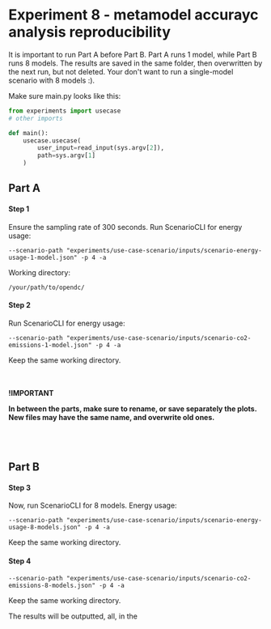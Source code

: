 # Experiment 8 - metamodel accurayc analysis reproducibility

It is important to run Part A before Part B. Part A runs 1 model, while Part B runs 8 models. The results are saved
in the same folder, then overwritten by the next run, but not deleted. Your don't want to run a single-model scenario
with 8 models :).

Make sure main.py looks like this:
```python
from experiments import usecase
# other imports

def main():
    usecase.usecase(
        user_input=read_input(sys.argv[2]),
        path=sys.argv[1]
    )
```

## Part A

#### Step 1

Ensure the sampling rate of 300 seconds. Run ScenarioCLI for energy usage:
```
--scenario-path "experiments/use-case-scenario/inputs/scenario-energy-usage-1-model.json" -p 4 -a
```

Working directory:
```
/your/path/to/opendc/
```

#### Step 2

Run ScenarioCLI for energy usage:
```
--scenario-path "experiments/use-case-scenario/inputs/scenario-co2-emissions-1-model.json" -p 4 -a
```

Keep the same working directory.

<br><br>
**!IMPORTANT**

**In between the parts, make sure to rename, or save separately the plots. New files may have the same name, and
overwrite old ones.**

<br><br>

## Part B

#### Step 3

Now, run ScenarioCLI for 8 models. Energy usage:

```
--scenario-path "experiments/use-case-scenario/inputs/scenario-energy-usage-8-models.json" -p 4 -a
```

Keep the same working directory.

#### Step 4

```
--scenario-path "experiments/use-case-scenario/inputs/scenario-co2-emissions-8-models.json" -p 4 -a
```

Keep the same working directory.

The results will be outputted, all, in the 
